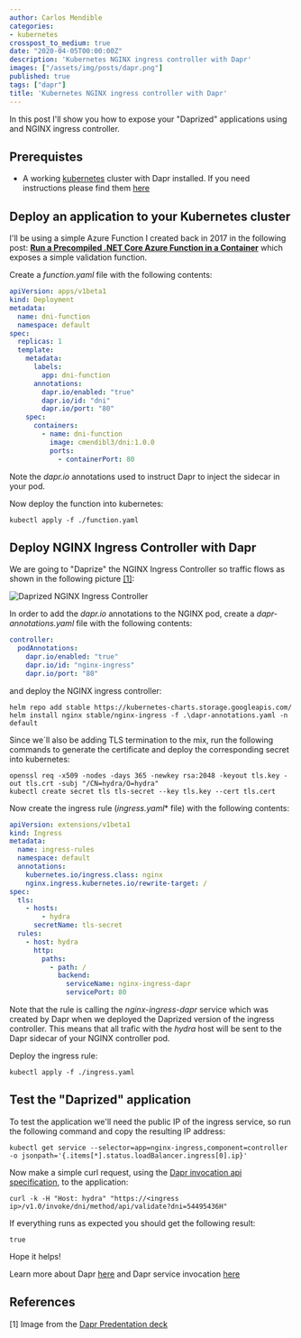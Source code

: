 ```yaml
---
author: Carlos Mendible
categories:
- kubernetes
crosspost_to_medium: true
date: "2020-04-05T00:00:00Z"
description: 'Kubernetes NGINX ingress controller with Dapr'
images: ["/assets/img/posts/dapr.png"]
published: true
tags: ["dapr"]
title: 'Kubernetes NGINX ingress controller with Dapr'
---
```


In this post I'll show you how to expose your "Daprized" applications using and NGINX ingress controller.

## Prerequistes
* A working [kubernetes](https://kubernetes.io/) cluster with Dapr installed. If you need instructions please find them [here](https://github.com/dapr/docs/blob/master/getting-started/environment-setup.md#installing-dapr-on-a-kubernetes-cluster)

## Deploy an application to your Kubernetes cluster

I'll be using a simple Azure Function I created back in 2017 in the following post: **[Run a Precompiled .NET Core Azure Function in a Container](https://carlos.mendible.com/2017/12/28/run-a-precomplied-net-core-azure-function-in-a-container/)** which exposes a simple validation function.


Create a *function.yaml* file with the following contents:


```yaml
apiVersion: apps/v1beta1
kind: Deployment
metadata:
  name: dni-function
  namespace: default
spec:
  replicas: 1
  template:
    metadata:
      labels:
        app: dni-function
      annotations:
        dapr.io/enabled: "true"
        dapr.io/id: "dni"
        dapr.io/port: "80"
    spec:
      containers:
        - name: dni-function
          image: cmendibl3/dni:1.0.0
          ports:
            - containerPort: 80
```

Note the *dapr.io* annotations used to instruct Dapr to inject the sidecar in your pod.

Now deploy the function into kubernetes:

```shell
kubectl apply -f ./function.yaml
```

## Deploy NGINX Ingress Controller with Dapr

We are going to "Daprize" the NGINX Ingress Controller so traffic flows as shown in the following picture [[1]](#references):

![Daprized NGINX Ingress Controller](/assets/img/posts/dapr-nginx-ingress.png)

In order to add the *dapr.io* annotations to the NGINX pod, create a *dapr-annotations.yaml* file with the following contents:

```yaml
controller:
  podAnnotations:
    dapr.io/enabled: "true"
    dapr.io/id: "nginx-ingress"
    dapr.io/port: "80"
```

and deploy the NGINX ingress controller:

```shell
helm repo add stable https://kubernetes-charts.storage.googleapis.com/
helm install nginx stable/nginx-ingress -f .\dapr-annotations.yaml -n default
```

Since we´ll also be adding TLS termination to the mix, run the following commands to generate the certificate and deploy the corresponding secret into kubernetes: 

```shell
openssl req -x509 -nodes -days 365 -newkey rsa:2048 -keyout tls.key -out tls.crt -subj "/CN=hydra/O=hydra"
kubectl create secret tls tls-secret --key tls.key --cert tls.cert
```

Now create the ingress rule (*ingress.yaml** file) with the following contents:

```yaml
apiVersion: extensions/v1beta1
kind: Ingress
metadata:
  name: ingress-rules
  namespace: default
  annotations:
    kubernetes.io/ingress.class: nginx
    nginx.ingress.kubernetes.io/rewrite-target: /
spec:
  tls:
    - hosts:
        - hydra
      secretName: tls-secret
  rules:
    - host: hydra
      http:
        paths:
          - path: /
            backend:
              serviceName: nginx-ingress-dapr
              servicePort: 80
```

Note that the rule is calling the *nginx-ingress-dapr* service which was created by Dapr when we deployed the Daprized version of the ingress controller. This means that all trafic with the *hydra* host will be sent to the Dapr sidecar of your NGINX controller pod. 

Deploy the ingress rule:

```shell
kubectl apply -f ./ingress.yaml
```

## Test the "Daprized" application

To test the application we'll need the public IP of the ingress service, so run the following command and copy the resulting IP address:

```shell
kubectl get service --selector=app=nginx-ingress,component=controller -o jsonpath='{.items[*].status.loadBalancer.ingress[0].ip}'
```

Now make a simple curl request, using the [Dapr invocation api specification](https://github.com/dapr/docs/blob/master/reference/api/service_invocation_api.md), to the application:

```shell
curl -k -H "Host: hydra" "https://<ingress ip>/v1.0/invoke/dni/method/api/validate?dni=54495436H"
```

If everything runs as expected you should get the following result:

```shell
true
```

Hope it helps!

Learn more about Dapr [here](https://github.com/dapr/docs/tree/master/) and Dapr service invocation [here](https://github.com/dapr/docs/tree/master/howto/invoke-and-discover-services)


## References

[1] Image from the [Dapr Predentation deck](https://github.com/dapr/docs/blob/master/presentations/Dapr%20Presentation%20Deck.pptx)
